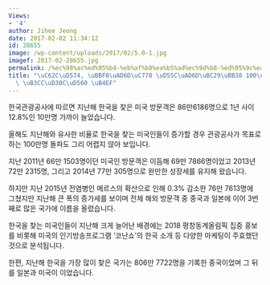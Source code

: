 ```yaml
---
Views:
- '4'
author: Jihee Jeong
date: 2017-02-02 11:34:12
id: 28655
image: /wp-content/uploads/2017/02/5.0-1.jpg
imagef: 2017-02-28655.jpg
permalink: /%ec%98%ac%ed%95%b4-%eb%af%b8%ea%b5%ad%ec%9d%b8-%ed%95%9c%ea%b5%ad%eb%b0%a9%eb%ac%b8-100%eb%a7%8c%eb%aa%85-%eb%8f%8c%ed%8c%8c%ed%95%a0-%eb%93%af/
title: "\uC62C\uD574, \uBBF8\uAD6D\uC778 \uD55C\uAD6D\uBC29\uBB38 100\uB9CC\uBA85\
  \ \uB3CC\uD30C\uD560 \uB4EF"
---
```


한국관광공사에 따르면 지난해 한국을 찾은 미국 방문객은 86만6186명으로 1년 사이 12.8%인 10만명 가까이 늘었습니다.

올해도 지난해와 유사한 비율로 한국을 찾는 미국인들이 증가할 경우 관광공사가 목표로 하는 100만명 돌파도 그리 어렵지 않아 보입니다.

지난 2011년 66만 1503명이던 미국인 방문객은 이듬해 69만 7866명이었고 2013년 72만 2315명, 그리고 2014년 77만 305명으로 완만한 성장세를 유지해 왔습니다.

하지만 지난 2015년 전염병인 메르스의 확산으로 인해 0.3% 감소한 76만 7613명에 그쳤지만 지난해 큰 폭의 증가세를 보이며 전체 해외 방문객 중 중국과 일본에 이어 3번째로 많은 국가에 이름을 올렸습니다.

한국을 찾는 미국인들이 지난해 크게 늘어난 배경에는 2018 평창동계올림픽 집중 홍보를 비롯해 미국의 인기방송프로그램 ‘코난쇼’의 한국 소개 등 다양한 마케팅이 주효했던 것으로 분석됩니다.

한편, 지난해 한국을 가장 많이 찾은 국가는 806만 7722명을 기록한 중국이었며 그 뒤를 일본과 미국이 이었습니다.